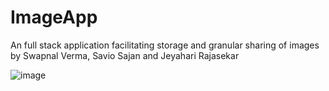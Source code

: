 # ImageApp
An full stack application facilitating storage and granular sharing of images by Swapnal Verma, Savio Sajan and Jeyahari Rajasekar

![image](https://user-images.githubusercontent.com/72344713/192108044-9d5ed945-92cc-403e-ac08-cd20cc632818.png)
